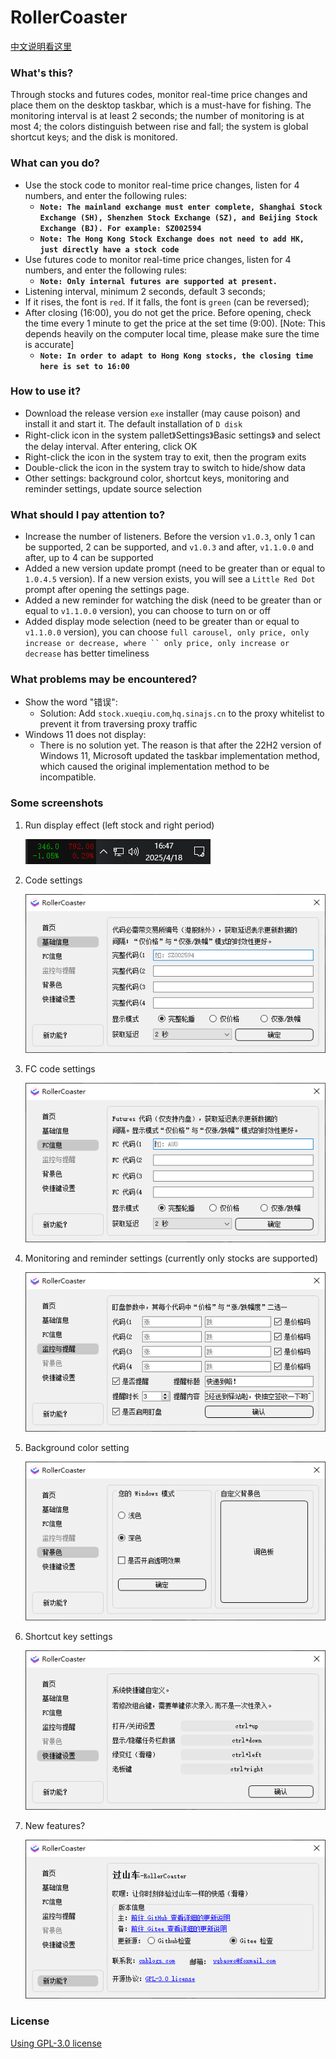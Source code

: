# RollerCoaster

[中文说明看这里](./README_zh.md)

### What's this?

Through stocks and futures codes, monitor real-time price changes and place them on the desktop taskbar, which is a must-have for fishing. The monitoring interval is at least 2 seconds; the number of monitoring is at most 4; the colors distinguish between rise and fall; the system is global shortcut keys; and the disk is monitored.

### What can you do?

- Use the stock code to monitor real-time price changes, listen for 4 numbers, and enter the following rules:
  - **`Note: The mainland exchange must enter complete, Shanghai Stock Exchange (SH), Shenzhen Stock Exchange (SZ), and Beijing Stock Exchange (BJ). For example: SZ002594`**
  - **`Note: The Hong Kong Stock Exchange does not need to add HK, just directly have a stock code`**
- Use futures code to monitor real-time price changes, listen for 4 numbers, and enter the following rules:
  - **`Note: Only internal futures are supported at present.`**
- Listening interval, minimum 2 seconds, default 3 seconds;
- If it rises, the font is `red`. If it falls, the font is `green` (can be reversed);
- After closing (16:00), you do not get the price. Before opening, check the time every 1 minute to get the price at the set time (9:00). [Note: This depends heavily on the computer local time, please make sure the time is accurate]
  - **`Note: In order to adapt to Hong Kong stocks, the closing time here is set to 16:00`**

### How to use it?

- Download the release version `exe` installer (may cause poison) and install it and start it. The default installation of `D disk`
- Right-click icon in the system pallet》Settings》Basic settings》 and select the delay interval. After entering, click OK
- Right-click the icon in the system tray to exit, then the program exits
- Double-click the icon in the system tray to switch to hide/show data
- Other settings: background color, shortcut keys, monitoring and reminder settings, update source selection

### What should I pay attention to?

- Increase the number of listeners. Before the version `v1.0.3`, only 1 can be supported, 2 can be supported, and `v1.0.3` and after, `v1.1.0.0` and after, up to 4 can be supported
- Added a new version update prompt (need to be greater than or equal to `1.0.4.5` version). If a new version exists, you will see a `Little Red Dot` prompt after opening the settings page.
- Added a new reminder for watching the disk (need to be greater than or equal to `v1.1.0.0` version), you can choose to turn on or off
- Added display mode selection (need to be greater than or equal to `v1.1.0.0` version), you can choose `full carousel, only price, only increase or decrease, where `` only price, only increase or decrease` has better timeliness

### What problems may be encountered?
- Show the word "错误":
  - Solution: Add `stock.xueqiu.com`,`hq.sinajs.cn` to the proxy whitelist to prevent it from traversing proxy traffic
- Windows 11 does not display:
  - There is no solution yet. The reason is that after the 22H2 version of Windows 11, Microsoft updated the taskbar implementation method, which caused the original implementation method to be incompatible.

### Some screenshots

1. Run display effect (left stock and right period)

    ![01.png](./readme/01.png)

2. Code settings

    ![02.png](./readme/02.png)

3. FC code settings
    
    ![07.png](./readme/07.png)

4. Monitoring and reminder settings (currently only stocks are supported)

    ![06.png](./readme/06.png)

5. Background color setting

    ![03.png](./readme/03.png)

6. Shortcut key settings

    ![04.png](./readme/04.png)

7. New features?

   ![05.png](./readme/05.png)

### License

[Using GPL-3.0 license](https://www.gnu.org/licenses/gpl-3.0.html)